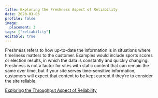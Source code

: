 ```yaml
---
title: Exploring the Freshness Aspect of Reliability
date: 2020-03-05
profile: false
image:
  placement: 3
tags: ["reliability"]
editable: true
---
```


Freshness refers to how up-to-date the information is in situations where
timeliness matters to the customer. Examples would include sports scores or
election results, in which the data is constantly and quickly changing.
Freshness is not a factor for sites with static content that can remain the same
over time, but if your site serves time-sensitive information, customers will
expect that content to be kept current if they’re to consider the site reliable.

[Exploring the Throughput Aspect of Reliability](/post/exploring-the-throughput-aspect-of-reliability/)